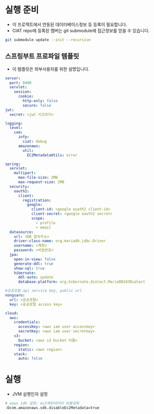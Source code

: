 # 실행 준비
* 이 프로젝트에서 연동된 데이터베이스정보 등 등록이 필요합니다.
* CIAT repo에 등록된 멤버는 git submodule에 접근정보를 얻을 수 있습니다.
```sh
git submodule update --init --recursive
```
<!-- ```sh
git submodule update --recursive --remote --merge --force
``` -->
## 스프링부트 프로파일 템플릿
* 이 템플릿은 외부사용자를 위한 설명입니다.
```yaml
server:
  port: 9400
  servlet:
    session:
      cookie:
        http-only: false
        secure: false
jwt:
  secret: <jwt 시크릿키>

logging:
  level:
    com:
      infp:
        ciat: debug
      amazonaws:
        util:
          EC2MetadataUtils: error

spring:
  servlet:
    multipart:
      max-file-size: 2MB
      max-request-size: 2MB
  security:
    oauth2:
      client:
        registration:
          google:
            client-id: <google ouath2 client-id>
            client-secret: <google oauth2 secret>
            scope:
              - profile
              - email
  datasource:
    url: <DB 접속주소>
    driver-class-name: org.mariadb.jdbc.Driver
    username: <계정>
    password: <비밀번호>
  jpa:
    open-in-view: false
    generate-ddl: true
    show-sql: true
    hibernate:
      ddl-auto: update
      database-platform: org.hibernate.dialect.MariaDB103Dialect

#공공포탈 api service key, public url
nongsaro:
  url: <공공포탈>
  key: <공공포털 access key>

cloud:
  aws:
    credentials:
      accessKey: <aws iam user accesskey>
      secretKey: <aws iam user secretkey>
    s3:
      bucket: <aws s3 bucket 이름>
    region:
      static: <aws region>
    stack:
      auto: false
```

# 실행
* JVM 실행인자 설정
```sh
# aaws sdk 설정: ec2메타데이터 비활성화
-Dcom.amazonaws.sdk.disableEc2Metadata=true 
```
